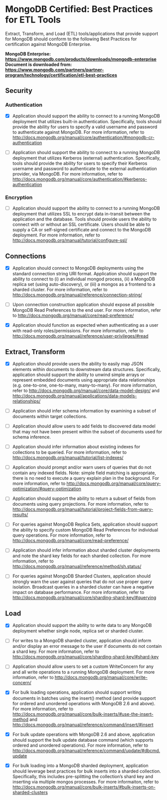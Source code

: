 # MongoDB Certified: Best Practices for ETL Tools 
Extract, Transform, and Load (ETL) tools/applications that provide support for MongoDB should conform to the following Best Practices for certification against MongoDB Enterprise.

**MongoDB Enterprise: https://www.mongodb.com/products/downloads/mongodb-enterprise**
**Document is downloaded from: https://www.mongodb.com/partners/partner-program/technology/certification/etl-best-practices**


## Security
### Authentication
- [x] Application should support the ability to connect to a running MongoDB deployment that utilizes built-in authentication. Specifically, tools should provide the ability for users to specify a valid username and password to authenticate against MongoDB. For more information, refer to http://docs.mongodb.org/manual/core/authentication/#mongodb-cr-authentication

- [ ] Application should support the ability to connect to a running MongoDB deployment that utilizes Kerberos (external) authentication. Specifically, tools should provide the ability for users to specify their Kerberos username and password to authenticate to the external authentication provider, via MongoDB. For more information, refer to http://docs.mongodb.org/manual/core/authentication/#kerberos-authentication

### Encryption
- [ ] Application should support the ability to connect to a running MongoDB deployment that utilizes SSL to encrypt data in-transit between the application and the database. Tools should provide users the ability to connect with or without an SSL certificate. Users should be able to supply a CA or self-signed certificate and connect to the MongoDB deployment. For more information, refer to http://docs.mongodb.org/manual/tutorial/configure-ssl/

## Connections
- [x] Application should connect to MongoDB deployments using the standard connection string URI format. Application should support the ability to connect to (i) an individual mongod process, (ii) a MongoDB replica set (using auto-discovery), or (iii) a mongos as a frontend to a sharded cluster. For more information, refer to http://docs.mongodb.org/manual/reference/connection-string/

- [ ] Upon connection construction application should expose all possible MongoDB Read Preferences to the end user. For more information, refer to http://docs.mongodb.org/manual/core/read-preference/

- [x] Application should function as expected when authenticating as a user with read-only roles/permissions. For more information, refer to http://docs.mongodb.org/manual/reference/user-privileges/#read

## Extract, Transform
- [x] Application should provide users the ability to easily map JSON elements within documents to downstream data structures. Specifically, application should support the ability to unwind simple arrays or represent embedded documents using appropriate data relationships (e.g. one-to-one, one-to-many, many-to-many). For more information, refer to http://docs.mongodb.org/manual/core/data-model-design/ and http://docs.mongodb.org/manual/applications/data-models-relationships/

- [ ] Application should infer schema information by examining a subset of documents within target collections. 

- [ ] Application should allow users to add fields to discovered data model that may not have been present within the subset of documents used for schema inference.

- [ ] Application should infer information about existing indexes for collections to be queried. For more information, refer to http://docs.mongodb.org/manual/tutorial/list-indexes/

- [ ] Application should prompt and/or warn users of queries that do not contain any indexed fields. Note: simple field matching is appropriate, there is no need to execute a query explain plan in the background. For more information, refer to http://docs.mongodb.org/manual/core/query-optimization/#query-optimization

- [ ] Application should support the ability to return a subset of fields from documents using query projections. For more information, refer to http://docs.mongodb.org/manual/tutorial/project-fields-from-query-results/

- [ ] For queries against MongoDB Replica Sets, application should support the ability to specify custom MongoDB Read Preferences for individual query operations. For more information, refer to http://docs.mongodb.org/manual/core/read-preference/

- [ ] Application should infer information about sharded cluster deployments and note the shard key fields for each sharded collection. For more information, refer to http://docs.mongodb.org/manual/reference/method/sh.status/

- [ ] For queries against MongoDB Sharded Clusters, application should strongly warn the user against queries that do not use proper query isolation. Broadcast queries in a sharded cluster can have a negative impact on database performance. For more information, refer to http://docs.mongodb.org/manual/core/sharding-shard-key/#querying

## Load
- [x] Application should support the ability to write data to any MongoDB deployment whether single node, replica set or sharded cluster.

- [ ] For writes to a MongoDB sharded cluster, application should inform and/or display an error message to the user if documents do not contain a shard key. For more information, refer to http://docs.mongodb.org/manual/core/sharding-shard-key/#shard-key

- [ ] Application should allow users to set a custom WriteConcern for any and all write operations to a running MongoDB deployment. For more information, refer to http://docs.mongodb.org/manual/core/write-concern/

- [x] For bulk loading operations, application should support writing documents in batches using the insert() method (and provide support for ordered and unordered operations with MongoDB 2.6 and above). For more information, refer to http://docs.mongodb.org/manual/core/bulk-inserts/#use-the-insert-method and http://docs.mongodb.org/manual/reference/command/insert/#insert

- [x] For bulk update operations with MongoDB 2.6 and above, application should support the bulk update database command (which supports ordered and unordered operations). For more information, refer to http://docs.mongodb.org/manual/reference/command/update/#dbcmd.update

- [x] For bulk loading into a MongoDB sharded deployment, application should leverage best practices for bulk inserts into a sharded collection. Specifically, this includes pre-splitting the collection’s shard key and inserting via multiple mongos processes. For more informaiton, refer to http://docs.mongodb.org/manual/core/bulk-inserts/#bulk-inserts-on-sharded-clusters
